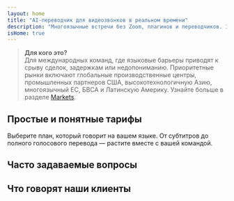 ```yaml
---
layout: home
title: "AI-переводчик для видеозвонков в реальном времени"
description: "Многоязычные встречи без Zoom, плагинов и переводчиков. InterMind — это AI-переводчик для видеозвонков в реальном времени: говорите и получайте мгновенный перевод."
isHome: true
---
```


<!-- text="Сосредоточьтесь на росте — позвольте InterMind заняться языками." -->
<!-- text="Изучение языка занимает годы; InterMind обеспечивает понимание в реальном времени уже сегодня на любом языке." -->
<!-- text="**Многоязычные** видеовстречи с **голосовым** переводом" -->
<!-- title="Видеовстречи с **синхронным** переводом" -->

<HeroSection
title="Общайтесь на **любом** языке"
text="Не просто перевод. Синхронный, приоритетно голосовой перевод, который звучит как человеческий.">

<AuthButton text="Услышать разницу" buttonClass="brand"/>
<!-- <ContactFormModalNav buttonText="Запросить демо"/>
<NavButton to="#pricing" buttonClass="alt" buttonLabel="Цены" /> -->
</HeroSection>

> **Для кого это?**  
> Для международных команд, где языковые барьеры приводят к срыву сделок, задержкам или недопониманию. Приоритетные рынки включают глобальные производственные центры, промышленных партнеров США, высокотехнологичную Азию, многоязычный ЕС, БВСА и Латинскую Америку. Узнайте больше в разделе [Markets](./product/markets).

<span id="1"></span>
<FeatureBlock :card="{
  title: 'Перевод ≠ Понимание. Вот что дальше.',
  details: 'Независимо от языка, **ваш голос будет услышан и понят** — как если бы вы говорили на одном языке.',
    items: [
      '⚡︎ Естественно, в [реальном времени](/product/how-it-works), без субтитров и задержек.',
      '✧ AI-перевод передает интонацию, намерение и специфическую терминологию.',
    ],
  link: './product/what-is-intermind',
  src: {
    light: '/1.png',
    dark: '/1.png',
  },
  inversion: false
}" />

<span id="2"></span>
<FeatureBlock :card="{
    title: 'Разум внутри ваших встреч',
    details: 'InterMind превращает каждый многоязычный звонок в четкие, доступные для поиска знания.',
    items: [
      '🔍 **Спрашивайте что угодно** — AI находит ответы **во всех ваших встречах**.',
      '✧ Автоматически выделяет задачи, ответственных и сроки.',
      '✧ Мгновенно суммирует ключевые моменты на любом языке.',
    ],
    link: '/product/how-it-works#🧩-deep-memory-deep-understanding',
    src: {
      light: '/2l.png',
      dark: '/2d.png',
    },
    inversion: true
  }" />

<span id="3"></span>
<FeatureBlock :card="{
    title: 'Создан для серьезных встреч — не просто для разговоров',
    details: 'InterMind — это **профессиональная платформа для видеовстреч**, а не легковесное дополнение или плагин.',
    items: [
      '✧ Разрешение 1080p, умное подавление шума, планирование, модерация, демонстрация экрана, запись, чат участников, интеграция с календарем и перевод — все встроено и готово к использованию.',
      '✧ **Бесплатно навсегда** — без кредитной карты, без ограничения по времени.',
    ],
    link: '/product/how-it-works',
    src: {
      light: '/3.png',
      dark: '/3.png',
    },
    inversion: false
  }" />

<span id="4"></span>
<FeatureBlock
  :card="{
    title: 'Конфиденциальность там, где это важно',
    details:
      'InterMind создан для критически важных разговоров — где конфиденциальность и контроль имеют первостепенное значение.',
    items: [
      '⚡︎ [Региональная конфиденциальность](/product/privacy-architecture) — ЕС, США, ЮВ Азия',
      '✧ Соответствует: GDPR, CCPA, UAE PDPL',
      '✧ **Нулевое обучение на данных**. Без доступа третьих лиц.'
    ],
    link: '/product/privacy-architecture',
    src: {
      light: '/4.png',
      dark: '/4.png',
    },
    inversion: true
  }"
/>

<span id="Pricing"></span>

## Простые и понятные тарифы

Выберите план, который говорит на вашем языке. От субтитров до полного голосового перевода — растите вместе с вашей командой.

<PricingPlans :plans="[
  {
    title: '**Базовый** 1 пользователь',
    price: '**Бесплатно**',
    details: '25 бесплатных встреч',
    items: [
      'Видеовстречи до 100 участников [💬](#3)',
      '30ГБ общего хранилища на пользователя',
      '**Синхронный голосовой перевод** [💬](#1)',
      'ИИ-ассистент для заметок и итогов встреч [💬](#2)',
    ],
  },
  {
    title: '**Про** 1-99 пользователей',
    price: '**$20** /месяц/пользователь при годовой оплате',
    details: 'или $25 при ежемесячной оплате',
    items: [
      'Видеовстречи до 150 участников [💬](#3)',
      '2ТБ общего хранилища на пользователя',
      '**Синхронный голосовой перевод** [💬](#1)',
      'ИИ-ассистент для заметок и итогов встреч [💬](#2)',
    ],
  },
  {
    title: '**Бизнес** 1-250 пользователей',
    price: '**Индивидуальная цена**',
    details: 'Создан для приватности и соответствия требованиям',
    items: [
      'Видеовстречи до 500 участников [💬](#3)',
      '5ТБ общего хранилища на пользователя',
      '**Синхронный голосовой перевод** [💬](#1)',
      '**ИИ-коллега**. Выглядит как человек. Звучит естественно. Умнее вас 👽.',
      '**Маршрутизация по регионам** (ЕС / США / Азия) [💬](#4)',
    ],
  }
]">
<AuthButton text="Попробовать бесплатно" buttonClass="alt"/>
<AuthButton text="Купить сейчас" buttonClass="brand"/>
<ContactFormModalNav buttonText="Связаться с нашей командой" buttonClass="alt"/>
</PricingPlans>

<span id="FAQ"></span>

## Часто задаваемые вопросы

<AccordionGroup :items="
[
  {
    q: 'Кто такой лицензированный пользователь и кто такой участник?',
    a: '*Лицензированный пользователь* имеет бесплатную или платную лицензию на проведение встреч и может планировать встречи в рамках своего тарифа. *Участники* — это приглашенные лица, которым **не нужна учетная запись или лицензия** для присоединения, они могут подключаться с любого устройства **бесплатно**.'
  },
  {
    q: 'Сколько участников может присоединиться к встрече?',
    a: 'Это зависит от вашего тарифа: *Basic* поддерживает до **100 участников**, *Pro* до **150**, а *Business* до **500**.'
  },
  {
    q: 'Сколько человек могут использовать одну лицензию InterMind?',
    a: 'Каждый *лицензированный пользователь* может проводить **неограниченное количество встреч**. Если нескольким членам команды нужно проводить встречи одновременно, каждому потребуется своя лицензия.'
  },
  {
    q: 'Работает ли голосовой перевод на всех тарифах?',
    a: 'Да, *голосовой перевод* доступен на всех тарифах. На *Basic* он работает только с **субтитрами**. *Pro* и *Business* открывают полный **двусторонний голосовой перевод**, большую вместимость и расширенные функции.'
  },
  {
    q: 'Какова максимальная продолжительность встречи?',
    a: 'Встречи могут длиться до **24 часов** на всех тарифах.'
  },
  {
    q: 'Могу ли я записывать встречи?',
    a: 'Да, все тарифы поддерживают **запись встреч**. Записи надежно хранятся в вашей учетной записи и доступны в любое время.'
  },
  {
    q: 'Есть ли ограничение на количество встреч, которые я могу проводить?',
    a: 'Нет. Вы можете проводить **неограниченное количество встреч** — даже на тарифе *Free Basic*. Тарифы *Pro* и *Business* предлагают больше возможностей, участников и контроля.'
  },
  {
    q: 'Что делать, если мне нужно больше места для хранения записей?',
    a: '*Pro* включает **2 ТБ** общего хранилища на пользователя. *Business* предлагает **5 ТБ**. Нужно больше? **Свяжитесь с нами** для индивидуальных опций.'
  },
  {
    q: 'Как InterMind обеспечивает конфиденциальность и безопасность данных?',
    a: 'InterMind **обеспечивает конфиденциальность по умолчанию**. Все данные обрабатываются и хранятся в выбранном вами регионе — *ЕС, США или Азия*. Мы соответствуем требованиям **GDPR, CCPA и UAE PDPL** и **никогда не используем ваш контент** для обучения или доступа третьих лиц.'
  },
  {
    q: 'Могу ли я попробовать InterMind перед покупкой тарифа?',
    a: 'Конечно. Тариф *Free Basic* дает вам полный доступ к основным функциям — включая **многоязычные встречи**, **субтитры** и **ИИ-ассистента**. Без кредитной карты, **без ограничения по времени**. Обновление доступно в любое время.'
  },
  {
    q: 'Что делать, если мне нужна помощь или поддержка?',
    a: 'Поддержка доступна через наш **центр помощи**, **email** и **живой чат**. Пользователи *Business* получают **приоритетную поддержку** с выделенным контактным лицом.'
  },
  {
    q: 'Могу ли я отменить подписку в любое время?',
    a: 'Да. *Ежемесячные тарифы* отменяются в конце расчетного периода. *Годовые тарифы* можно отменить с **пропорциональным возвратом средств**.'
  },
  {
    q: 'Как повысить или понизить уровень тарифа?',
    a: 'Вы можете изменить свой тариф в любое время через **настройки учетной записи**. Изменения вступают в силу **немедленно**.'
  },
  {
    q: 'Какие языки поддерживает InterMind для голосового перевода?',
    a: 'Мы поддерживаем **более 100 языков** с синхронным голосовым переводом. Список постоянно растет — следите за обновлениями на нашем сайте.'
  },
  {
    q: 'Могу ли я использовать InterMind для вебинаров или крупных мероприятий?',
    a: 'Да. Тарифы *Pro* и *Business* идеально подходят для **крупных встреч и вебинаров** — с поддержкой до **500 участников** на тарифе *Business*.'
  }
]
"/>

<span id="Testimonials"></span>

## Что говорят наши клиенты

<AutoScrollTestimonials testimonialsUrl="/testimonials.json"/>